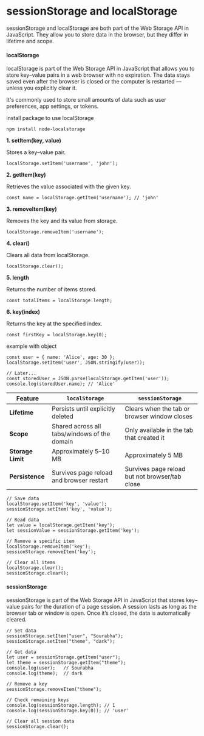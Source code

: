 # sessionStorage and localStorage

sessionStorage and localStorage are both part of the Web Storage API in JavaScript. They allow you to store data in the browser, but they differ in lifetime and scope.

#### **localStorage**

localStorage is part of the Web Storage API in JavaScript that allows you to store key–value pairs in a web browser with no expiration. The data stays saved even after the browser is closed or the computer is restarted — unless you explicitly clear it.

It's commonly used to store small amounts of data such as user preferences, app settings, or tokens.

install package to use localStorage
```
npm install node-localstorage
```

**1. setItem(key, value)**

Stores a key–value pair.
```
localStorage.setItem('username', 'john');
```

**2. getItem(key)**

Retrieves the value associated with the given key.
```
const name = localStorage.getItem('username'); // 'john'
```

**3. removeItem(key)**

Removes the key and its value from storage.
```
localStorage.removeItem('username');
```

**4. clear()**

Clears all data from localStorage.
```
localStorage.clear();
```

**5. length**

Returns the number of items stored.
```
const totalItems = localStorage.length;
```

**6. key(index)**

Returns the key at the specified index.
```
const firstKey = localStorage.key(0);
```

example with object
```
const user = { name: 'Alice', age: 30 };
localStorage.setItem('user', JSON.stringify(user));

// Later...
const storedUser = JSON.parse(localStorage.getItem('user'));
console.log(storedUser.name); // 'Alice'
```


| Feature          | `localStorage`                             | `sessionStorage`                           |
|------------------|--------------------------------------------|---------------------------------------------|
| **Lifetime**     | Persists until explicitly deleted           | Clears when the tab or browser window closes |
| **Scope**        | Shared across all tabs/windows of the domain| Only available in the tab that created it    |
| **Storage Limit**| Approximately 5–10 MB                       | Approximately 5 MB                           |
| **Persistence**  | Survives page reload and browser restart   | Survives page reload but not browser/tab close |

```
// Save data
localStorage.setItem('key', 'value');
sessionStorage.setItem('key', 'value');

// Read data
let value = localStorage.getItem('key');
let sessionValue = sessionStorage.getItem('key');

// Remove a specific item
localStorage.removeItem('key');
sessionStorage.removeItem('key');

// Clear all items
localStorage.clear();
sessionStorage.clear();
```

#### **sessionStorage**

sessionStorage is part of the Web Storage API in JavaScript that stores key–value pairs for the duration of a page session. A session lasts as long as the browser tab or window is open. Once it’s closed, the data is automatically cleared.

```
// Set data
sessionStorage.setItem("user", "Sourabha");
sessionStorage.setItem("theme", "dark");

// Get data
let user = sessionStorage.getItem("user");
let theme = sessionStorage.getItem("theme");
console.log(user);   // Sourabha
console.log(theme);  // dark

// Remove a key
sessionStorage.removeItem("theme");

// Check remaining keys
console.log(sessionStorage.length); // 1
console.log(sessionStorage.key(0)); // 'user'

// Clear all session data
sessionStorage.clear();
```
